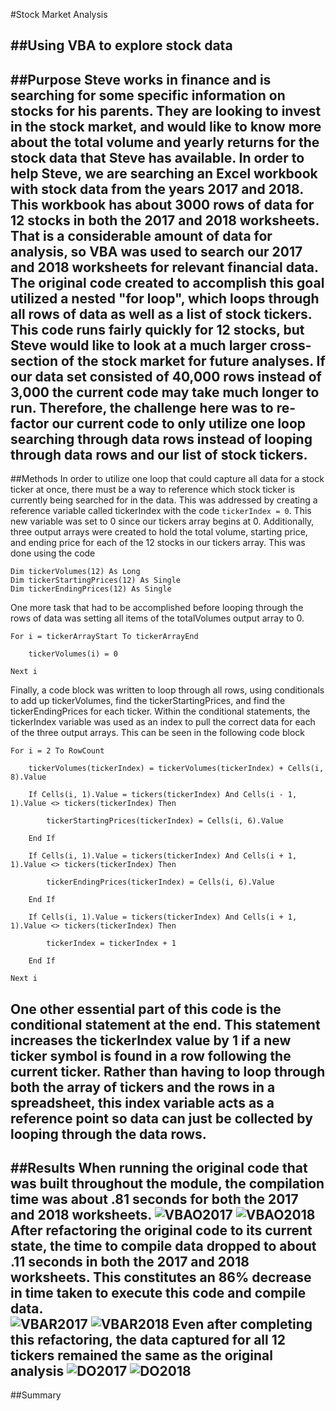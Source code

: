#Stock Market Analysis

##Using VBA to explore stock data
---
##Purpose
Steve works in finance and is searching for some specific information on stocks for his parents.  They are looking to invest in the stock market, and would like to know more about the total volume and yearly returns for the stock data that Steve has available.  In order to help Steve, we are searching an Excel workbook with stock data from the years 2017 and 2018.  This workbook has about 3000 rows of data for 12 stocks in both the 2017 and 2018 worksheets.  That is a considerable amount of data for analysis, so VBA was used to search our 2017 and 2018 worksheets for relevant financial data.  The original code created to accomplish this goal utilized a nested "for loop", which loops through all rows of data as well as a list of stock tickers.  This code runs fairly quickly for 12 stocks, but Steve would like to look at a much larger cross-section of the stock market for future analyses.  If our data set consisted of 40,000 rows instead of 3,000 the current code may take much longer to run.  Therefore, the challenge here was to re-factor our current code to only utilize one loop searching through data rows instead of looping through data rows and our list of stock tickers. 
---
##Methods
In order to utilize one loop that could capture all data for a stock ticker at once, there must be a way to reference which stock ticker is currently being searched for in the data.  This was addressed by creating a reference variable called tickerIndex with the code `tickerIndex = 0`.   This new variable was set to 0 since our tickers array begins at 0.  Additionally, three output arrays were created to hold the total volume, starting price, and ending price for each of the 12 stocks in our tickers array.  This was done using the code 
``` 
Dim tickerVolumes(12) As Long
Dim tickerStartingPrices(12) As Single
Dim tickerEndingPrices(12) As Single  
```
One more task that had to be accomplished before looping through the rows of data was setting all items of the totalVolumes output array to 0. 
```
For i = tickerArrayStart To tickerArrayEnd
        
    tickerVolumes(i) = 0
        
Next i
```
Finally, a code block was written to loop through all rows, using conditionals to add up tickerVolumes, find the tickerStartingPrices, and find the tickerEndingPrices for each ticker.  Within the conditional statements, the tickerIndex variable was used as an index to pull the correct data for each of the three output arrays.  This can be seen in the following code block
```
For i = 2 To RowCount
    
    tickerVolumes(tickerIndex) = tickerVolumes(tickerIndex) + Cells(i, 8).Value
    
    If Cells(i, 1).Value = tickers(tickerIndex) And Cells(i - 1, 1).Value <> tickers(tickerIndex) Then
    
        tickerStartingPrices(tickerIndex) = Cells(i, 6).Value
        
    End If
    
    If Cells(i, 1).Value = tickers(tickerIndex) And Cells(i + 1, 1).Value <> tickers(tickerIndex) Then
    
        tickerEndingPrices(tickerIndex) = Cells(i, 6).Value
            
    End If
        
    If Cells(i, 1).Value = tickers(tickerIndex) And Cells(i + 1, 1).Value <> tickers(tickerIndex) Then
    
        tickerIndex = tickerIndex + 1
        
    End If
    
Next i
```
One other essential part of this code is the conditional statement at the end.  This statement increases the tickerIndex value by 1 if a new ticker symbol is found in a row following the current ticker.  Rather than having to loop through both the array of tickers and the rows in a spreadsheet, this index variable acts as a reference point so data can just be collected by looping through the data rows.     
---
##Results
When running the original code that was built throughout the module, the compilation time was about .81 seconds for both the 2017 and 2018 worksheets.
![VBAO2017](VBA_Challenge_2017_Original.png)
![VBAO2018](VBA_Challenge_2018_Original.png)
After refactoring the original code to its current state, the time to compile data dropped to about .11 seconds in both the 2017 and 2018 worksheets. This constitutes an 86% decrease in time taken to execute this code and compile data.  
![VBAR2017](VBA_Challenge_2017_Refactored.png)
![VBAR2018](VBA_Challenge_2018_Refactored.png)
Even after completing this refactoring, the data captured for all 12 tickers remained the same as the original analysis
![DO2017](Data_Output_2017.png)
![DO2018](Data_Output_2018.png) 
---
##Summary
